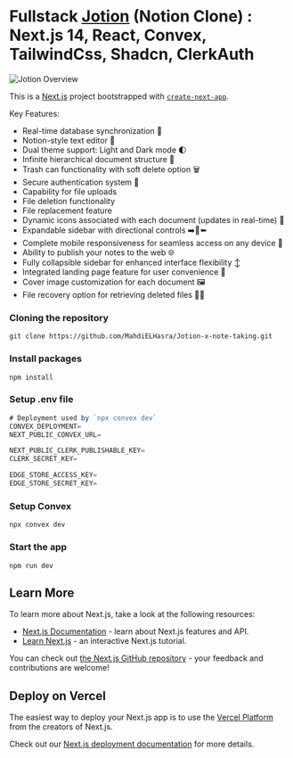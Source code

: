 # Fullstack <a href='https://jotion-x.vercel.app/' target='_blank'><u>Jotion</u></a> (Notion Clone) : Next.js 14, React, Convex, TailwindCss, Shadcn, ClerkAuth

![Jotion Overview](https://gist.github.com/assets/114767917/6d238d2a-8798-41ff-999a-9ddd6daa0e1a)

This is a [Next.js](https://nextjs.org/) project bootstrapped with [`create-next-app`](https://github.com/vercel/next.js/tree/canary/packages/create-next-app).

Key Features:

- Real-time database synchronization 🔗
- Notion-style text editor 📝
- Dual theme support: Light and Dark mode 🌓
- Infinite hierarchical document structure 🌲
- Trash can functionality with soft delete option 🗑️
- Secure authentication system 🔐
- Capability for file uploads
- File deletion functionality
- File replacement feature
- Dynamic icons associated with each document (updates in real-time) 🌠
- Expandable sidebar with directional controls ➡️🔀⬅️
- Complete mobile responsiveness for seamless access on any device 📱
- Ability to publish your notes to the web 🌐
- Fully collapsible sidebar for enhanced interface flexibility ↕️
- Integrated landing page feature for user convenience 🛬
- Cover image customization for each document 🖼️
- File recovery option for retrieving deleted files 🔄📄

### Cloning the repository

```shell
git clone https://github.com/MahdiELHasra/Jotion-x-note-taking.git
```

### Install packages

```shell
npm install
```

### Setup .env file

```js
# Deployment used by `npx convex dev`
CONVEX_DEPLOYMENT=
NEXT_PUBLIC_CONVEX_URL=

NEXT_PUBLIC_CLERK_PUBLISHABLE_KEY=
CLERK_SECRET_KEY=

EDGE_STORE_ACCESS_KEY=
EDGE_STORE_SECRET_KEY=
```

### Setup Convex

```shell
npx convex dev
```

### Start the app

```shell
npm run dev
```

## Learn More

To learn more about Next.js, take a look at the following resources:

- [Next.js Documentation](https://nextjs.org/docs) - learn about Next.js features and API.
- [Learn Next.js](https://nextjs.org/learn) - an interactive Next.js tutorial.

You can check out [the Next.js GitHub repository](https://github.com/vercel/next.js/) - your feedback and contributions are welcome!

## Deploy on Vercel

The easiest way to deploy your Next.js app is to use the [Vercel Platform](https://vercel.com/new?utm_medium=default-template&filter=next.js&utm_source=create-next-app&utm_campaign=create-next-app-readme) from the creators of Next.js.

Check out our [Next.js deployment documentation](https://nextjs.org/docs/deployment) for more details.
